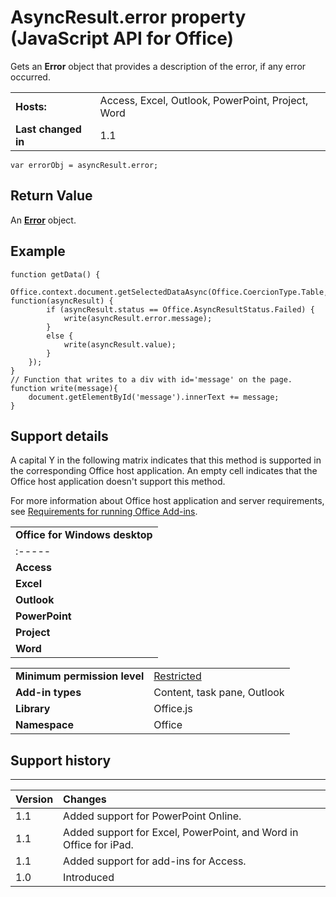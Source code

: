 
# AsyncResult.error property (JavaScript API for Office)
Gets an  **Error** object that provides a description of the error, if any error occurred.

|||
|:-----|:-----|
|**Hosts:**|Access, Excel, Outlook, PowerPoint, Project, Word|
|**Last changed in**|1.1|

```
var errorObj = asyncResult.error;
```


## Return Value

An  **[Error](../reference/shared/error/error-object.md)** object.


## Example




```
function getData() {
    Office.context.document.getSelectedDataAsync(Office.CoercionType.Table, function(asyncResult) {
        if (asyncResult.status == Office.AsyncResultStatus.Failed) {
            write(asyncResult.error.message);
        }
        else {
            write(asyncResult.value);
        }
    });
}
// Function that writes to a div with id='message' on the page.
function write(message){
    document.getElementById('message').innerText += message; 
}

```


## Support details


A capital Y in the following matrix indicates that this method is supported in the corresponding Office host application. An empty cell indicates that the Office host application doesn't support this method.

For more information about Office host application and server requirements, see [Requirements for running Office Add-ins](http://msdn.microsoft.com/library/67340567-bb9a-498c-96d3-3f52f28c16bc%28Office.15%29.aspx).


||
|:-----|
|**Office for Windows desktop**|**Office Online(in browser)**|**Office for iPad**|**OWA for Devicess**|**Outlook for Mac**|
|:-----|:-----|:-----|:-----|:-----|
|**Access**||Y||||
|**Excel**|Y|Y|Y|||
|**Outlook**|Y|Y||Y|Y|
|**PowerPoint**|Y|Y|Y|||
|**Project**|Y|||||
|**Word**|Y|Y|Y|||

|||
|:-----|:-----|
|**Minimum permission level**|[Restricted](http://msdn.microsoft.com/library/da2efadc-4ebf-45fe-be39-397ac1eb1dbd%28Office.15%29.aspx)|
|**Add-in types**|Content, task pane, Outlook|
|**Library**|Office.js|
|**Namespace**|Office|

## Support history



****


|**Version**|**Changes**|
|:-----|:-----|
|1.1|Added support for PowerPoint Online.|
|1.1|Added support for Excel, PowerPoint, and Word in Office for iPad.|
|1.1|Added support for add-ins for Access.|
|1.0|Introduced|
